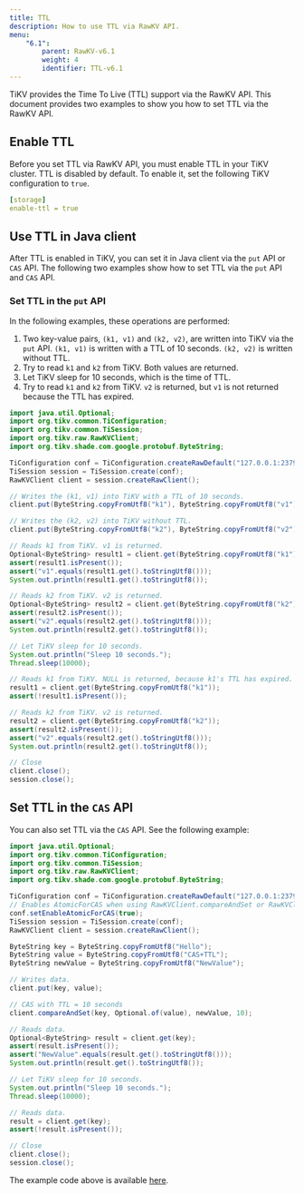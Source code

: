 ```yaml
---
title: TTL
description: How to use TTL via RawKV API.
menu:
    "6.1":
        parent: RawKV-v6.1
        weight: 4
        identifier: TTL-v6.1
---
```


TiKV provides the Time To Live (TTL) support via the RawKV API. This document provides two examples to show you how to set TTL via the RawKV API.

## Enable TTL

Before you set TTL via RawKV API, you must enable TTL in your TiKV cluster. TTL is disabled by default. To enable it, set the following TiKV configuration to `true`.

```yaml
[storage]
enable-ttl = true
```

## Use TTL in Java client

After TTL is enabled in TiKV, you can set it in Java client via the `put` API or `CAS` API. The following two examples show how to set TTL via the `put` API and `CAS` API.

### Set TTL in the `put` API

In the following examples, these operations are performed:

1. Two key-value pairs, `(k1, v1)` and `(k2, v2)`, are written into TiKV via the `put` API. `(k1, v1)` is written with a TTL of 10 seconds. `(k2, v2)` is written without TTL.
2. Try to read `k1` and `k2` from TiKV. Both values are returned.
3. Let TiKV sleep for 10 seconds, which is the time of TTL.
4. Try to read `k1` and `k2` from TiKV. `v2` is returned, but `v1` is not returned because the TTL has expired.

```java
import java.util.Optional;
import org.tikv.common.TiConfiguration;
import org.tikv.common.TiSession;
import org.tikv.raw.RawKVClient;
import org.tikv.shade.com.google.protobuf.ByteString;

TiConfiguration conf = TiConfiguration.createRawDefault("127.0.0.1:2379");
TiSession session = TiSession.create(conf);
RawKVClient client = session.createRawClient();

// Writes the (k1, v1) into TiKV with a TTL of 10 seconds.
client.put(ByteString.copyFromUtf8("k1"), ByteString.copyFromUtf8("v1"), 10);

// Writes the (k2, v2) into TiKV without TTL.
client.put(ByteString.copyFromUtf8("k2"), ByteString.copyFromUtf8("v2"));

// Reads k1 from TiKV. v1 is returned.
Optional<ByteString> result1 = client.get(ByteString.copyFromUtf8("k1"));
assert(result1.isPresent());
assert("v1".equals(result1.get().toStringUtf8()));
System.out.println(result1.get().toStringUtf8());

// Reads k2 from TiKV. v2 is returned.
Optional<ByteString> result2 = client.get(ByteString.copyFromUtf8("k2"));
assert(result2.isPresent());
assert("v2".equals(result2.get().toStringUtf8()));
System.out.println(result2.get().toStringUtf8());

// Let TiKV sleep for 10 seconds.
System.out.println("Sleep 10 seconds.");
Thread.sleep(10000);

// Reads k1 from TiKV. NULL is returned, because k1's TTL has expired.
result1 = client.get(ByteString.copyFromUtf8("k1"));
assert(!result1.isPresent());

// Reads k2 from TiKV. v2 is returned.
result2 = client.get(ByteString.copyFromUtf8("k2"));
assert(result2.isPresent());
assert("v2".equals(result2.get().toStringUtf8()));
System.out.println(result2.get().toStringUtf8());

// Close
client.close();
session.close();
```

## Set TTL in the `CAS` API

You can also set TTL via the `CAS` API. See the following example:

```java
import java.util.Optional;
import org.tikv.common.TiConfiguration;
import org.tikv.common.TiSession;
import org.tikv.raw.RawKVClient;
import org.tikv.shade.com.google.protobuf.ByteString;

TiConfiguration conf = TiConfiguration.createRawDefault("127.0.0.1:2379");
// Enables AtomicForCAS when using RawKVClient.compareAndSet or RawKVClient.putIfAbsent
conf.setEnableAtomicForCAS(true);
TiSession session = TiSession.create(conf);
RawKVClient client = session.createRawClient();

ByteString key = ByteString.copyFromUtf8("Hello");
ByteString value = ByteString.copyFromUtf8("CAS+TTL");
ByteString newValue = ByteString.copyFromUtf8("NewValue");

// Writes data.
client.put(key, value);

// CAS with TTL = 10 seconds
client.compareAndSet(key, Optional.of(value), newValue, 10);

// Reads data.
Optional<ByteString> result = client.get(key);
assert(result.isPresent());
assert("NewValue".equals(result.get().toStringUtf8()));
System.out.println(result.get().toStringUtf8());

// Let TiKV sleep for 10 seconds.
System.out.println("Sleep 10 seconds.");
Thread.sleep(10000);

// Reads data.
result = client.get(key);
assert(!result.isPresent());

// Close
client.close();
session.close();
```

The example code above is available [here](https://github.com/marsishandsome/tikv-client-examples/blob/main/java-example/src/main/java/example/rawkv/TTL.java).
